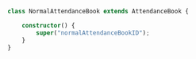 

```ts title="/src/main.ts"
class NormalAttendanceBook extends AttendanceBook {

    constructor() {
        super("normalAttendanceBookID");
    }
}
```